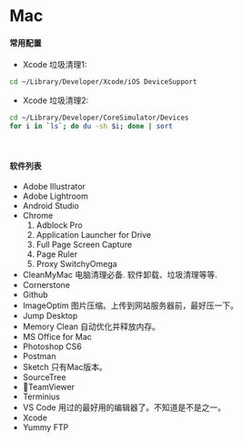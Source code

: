 # Mac


#### 常用配置
- Xcode 垃圾清理1:
```bash
cd ~/Library/Developer/Xcode/iOS DeviceSupport
```
- Xcode 垃圾清理2:
```bash
cd ~/Library/Developer/CoreSimulator/Devices
for i in `ls`; do du -sh $i; done | sort
```

<br>

#### 软件列表
- Adobe Illustrator
- Adobe Lightroom
- Android Studio
- Chrome
    1. Adblock Pro
    2. Application Launcher for Drive
    3. Full Page Screen Capture
    4. Page Ruler
    5. Proxy SwitchyOmega
- CleanMyMac
  电脑清理必备. 软件卸载、垃圾清理等等.
- Cornerstone
- Github
- ImageOptim
  图片压缩。上传到网站服务器前，最好压一下。
- Jump Desktop
- Memory Clean
  自动优化并释放内存。
- MS Office for Mac
- Photoshop CS6
- Postman
- Sketch
  只有Mac版本。
- SourceTree
- TeamViewer
- Terminius
- VS Code
  用过的最好用的编辑器了。不知道是不是之一。
- Xcode
- Yummy FTP